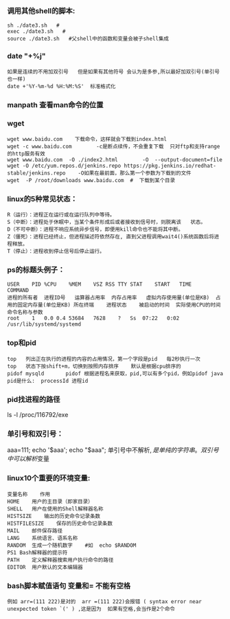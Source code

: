 ### 调用其他shell的脚本:  

    sh ./date3.sh   #
    exec ./date3.sh   #
    source ./date3.sh   #父shell中的函数和变量会被子shell集成

### date "+%j"    

    如果是连续的不用加双引号   但是如果有其他符号 会认为是多参,所以最好加双引号(单引号也一样)
    date +'%Y-%m-%d %H:%M:%S'  标准格式化

### manpath  查看man命令的位置

### wget  

    wget www.baidu.com    下载命令，这样就会下载到index.html
    wget -c www.baidu.com        -c是断点续传，不会重复下载  只对ftp和支持range的http服务有效
    wget www.baidu.com  -O ./index2.html        -O  --output-document=file
    wget -O /etc/yum.repos.d/jenkins.repo https://pkg.jenkins.io/redhat-stable/jenkins.repo    -O如果在最前面，那么第一个参数为下载到的文件
    wget  -P /root/downloads www.baidu.com  #  下载到某个目录

### linux的5种常见状态：  

    R（运行）：进程正在运行或在运行队列中等待。
    S（中断）：进程处于休眠中，当某个条件形成后或者接收到信号时，则脱离该   状态。
    D（不可中断）：进程不响应系统异步信号，即便用kill命令也不能将其中断。
    Z（僵死）：进程已经终止，但进程描述符依然存在, 直到父进程调用wait4()系统函数后将进程释放。
    T（停止）：进程收到停止信号后停止运行。

### ps的标题头例子：  
    USER	PID	%CPU	%MEM	VSZ	RSS	TTY	STAT	START	TIME	COMMAND
    进程的所有者	进程ID号	运算器占用率	内存占用率	虚拟内存使用量(单位是KB)	占用的固定内存量(单位是KB)	所在终端	进程状态	被启动的时间	实际使用CPU的时间	命令名称与参数
    root	1	0.0	0.4	53684	7628	?	Ss	07:22	0:02	/usr/lib/systemd/systemd

### top和pid  

    top   列出正在执行的进程的内容的占用情况，第一个字段是pid   每2秒执行一次
    top   状态下按shift+m，切换到按照内存排序    默认是根据cpu排序的
    pidof mysqld       pidof 根据进程名来获取，pid,可以有多个pid，例如pidof java
    pid是什么:  processId 进程id

### pid找进程的路径   
ls -l /proc/116792/exe       

### 单引号和双引号：   
aaa=111; echo '$aaa'; echo "$aaa";      单引号中不解析$,是单纯的字符串。   双引号中可以解析$变量


### linux10个重要的环境变量:  

    变量名称	作用
    HOME	用户的主目录（即家目录）
    SHELL	用户在使用的Shell解释器名称
    HISTSIZE	输出的历史命令记录条数
    HISTFILESIZE	保存的历史命令记录条数
    MAIL	邮件保存路径
    LANG	系统语言、语系名称
    RANDOM	生成一个随机数字    #如  echo $RANDOM
    PS1	Bash解释器的提示符
    PATH	定义解释器搜索用户执行命令的路径
    EDITOR	用户默认的文本编辑器

### bash脚本赋值语句  变量和=  不能有空格    

    例如 arr=(111 222)是对的  arr =(111 222)会报错 ( syntax error near unexpected token `(' ) ,这是因为  如果有空格,会当作是2个命令
